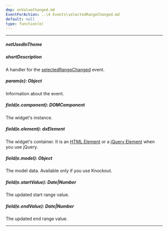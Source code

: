 ```yaml
---
dep: onValueChanged.md
EventForAction: ..\4 Events\selectedRangeChanged.md
default: null
type: function(e)
---
```

---
##### notUsedInTheme

##### shortDescription
A handler for the [selectedRangeChanged](/api-reference/20%20Data%20Visualization%20Widgets/dxRangeSelector/4%20Events/selectedRangeChanged.md '/Documentation/ApiReference/Data_Visualization_Widgets/dxRangeSelector/Events/#selectedRangeChanged') event.

##### param(e): Object
Information about the event.

##### field(e.component): DOMComponent
The widget's instance.

##### field(e.element): dxElement
The widget's container. It is an [HTML Element](https://developer.mozilla.org/en-US/docs/Web/API/HTMLElement) or a [jQuery Element](https://api.jquery.com/Types/#jQuery) when you use jQuery.

##### field(e.model): Object
The model data. Available only if you use Knockout.

##### field(e.startValue): Date|Number
The updated start range value.

##### field(e.endValue): Date|Number
The updated end range value.

---
